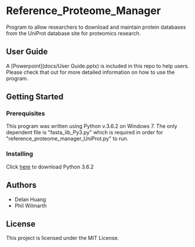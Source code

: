 # Reference_Proteome_Manager
Program to allow researchers to download and maintain protein databases from the UniProt database site for proteomics research.

## User Guide
A [Powerpoint](docs/User Guide.pptx) is included in this repo to help users. Please check that out for more detailed information on how to use the program.

## Getting Started
### Prerequisites
This program was written using Python v.3.6.2 on Windows 7.
The only dependent file is "fasta_lib_Py3.py" which is required in order for "reference_proteome_manager_UniProt.py" to run.
### Installing
Click [here](https://www.python.org/downloads/release/python-362/) to download Python 3.6.2

## Authors
- Delan Huang
- Phil Wilmarth

## License
This project is licensed under the MIT License.
